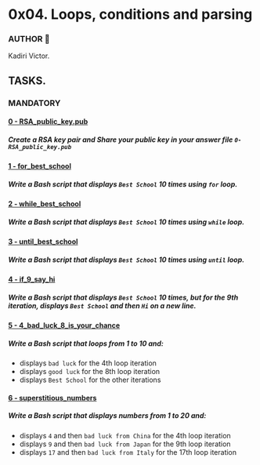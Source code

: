 # 0x04. Loops, conditions and parsing

### AUTHOR :open_book:
Kadiri Victor.

## TASKS.

### MANDATORY
#### [0 - RSA_public_key.pub](https://github.com/KVAcodes/alx-system_engineering-devops/blob/master/0x04-loops_conditions_and_parsing/0-RSA_public_key.pub)
#####	Create a RSA key pair and Share your public key in your answer file `0-RSA_public_key.pub`

#### [1 - for_best_school](https://github.com/KVAcodes/alx-system_engineering-devops/blob/master/0x04-loops_conditions_and_parsing/1-for_best_school)
#####	Write a Bash script that displays `Best School` 10 times using `for` loop.

#### [2 - while_best_school](https://github.com/KVAcodes/alx-system_engineering-devops/blob/master/0x04-loops_conditions_and_parsing/2-while_best_school)
#####	Write a Bash script that displays `Best School` 10 times using `while` loop.

#### [3 - until_best_school](https://github.com/KVAcodes/alx-system_engineering-devops/blob/master/0x04-loops_conditions_and_parsing/3-until_best_school)
#####	Write a Bash script that displays `Best School` 10 times using `until` loop.

#### [4 - if_9_say_hi](https://github.com/KVAcodes/alx-system_engineering-devops/blob/master/0x04-loops_conditions_and_parsing/4-if_9_say_hi)
#####	Write a Bash script that displays `Best School` 10 times, but for the 9th iteration, displays `Best School` and then `Hi` on a new line.

#### [5 - 4_bad_luck_8_is_your_chance](https://github.com/KVAcodes/alx-system_engineering-devops/blob/master/0x04-loops_conditions_and_parsing/5-4_bad_luck_8_is_your_chance)
#####	Write a Bash script that loops from 1 to 10 and:
* displays `bad luck` for the 4th loop iteration
* displays `good luck` for the 8th loop iteration
* displays `Best School` for the other iterations

#### [6 - superstitious_numbers]()
#####	Write a Bash script that displays numbers from 1 to 20 and:
* displays `4` and then `bad luck from China` for the 4th loop iteration
* displays `9` and then `bad luck from Japan` for the 9th loop iteration
* displays `17` and then `bad luck from Italy` for the 17th loop iteration

#### []()
#####	

#### []()
#####	
